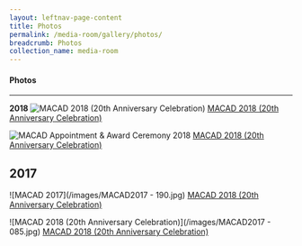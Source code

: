 ```yaml
---
layout: leftnav-page-content
title: Photos
permalink: /media-room/gallery/photos/
breadcrumb: Photos
collection_name: media-room
---
```


#### Photos
---

**2018**
![MACAD 2018 (20th Anniversary Celebration)](/images/MACAD2018-97.jpg)
[MACAD 2018 (20th Anniversary Celebration)](https://www.mlaw.gov.sg/content/cmc/en/media-room/gallery/photos/MACAD2018.html)

![MACAD Appointment & Award Ceremony 2018](/images/P2M-Mediator-Appointment-Ceremony-P2-333.jpg)
[MACAD 2018 (20th Anniversary Celebration)](https://www.mlaw.gov.sg/content/cmc/en/media-room/gallery/photos/MACAD-Appointment-Award-Ceremony-2018.html)

**2017**
---
![MACAD 2017](/images/MACAD2017 - 190.jpg)
[MACAD 2018 (20th Anniversary Celebration)](https://www.mlaw.gov.sg/content/cmc/en/media-room/gallery/photos/MACAD2017.html)

![MACAD 2018 (20th Anniversary Celebration)](/images/MACAD2017 - 085.jpg)
[MACAD 2018 (20th Anniversary Celebration)](https://www.mlaw.gov.sg/content/cmc/en/media-room/gallery/photos/MACAD-Appointment-Award-Ceremony-2017.html)

